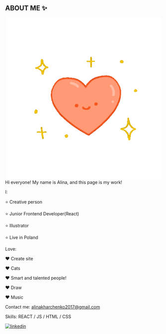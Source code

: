 ## ABOUT ME ✨
 
 <img align="right" alt="GIF" src="https://github.com/moonbow-a/moonbow-a/blob/01555289a616207fa39d88e34cf109adb5f3f7ee/giphy.gif?raw=true" width="500" height="520" />

Hi everyone!
My name is Alina, and this page is my work!

I: 

 ⭐ Creative person 
 
 ⭐ Junior Frontend Developer(React)
 
 ⭐ Illustrator
 
 ⭐ Live in Poland


 Love:  
  
 ♥ Create site
 
 ♥ Cats                                                                                

 ♥ Smart and talented people!

 ♥ Draw

 ♥ Music

Contact me: alinakharchenko2017@gmail.com






Skills: REACT / JS / HTML / CSS

[<img src='https://cdn.jsdelivr.net/npm/simple-icons@3.0.1/icons/linkedin.svg' alt='linkedin' height='40'>](https://www.linkedin.com/in/alina-kharchenko-450329169/)  



